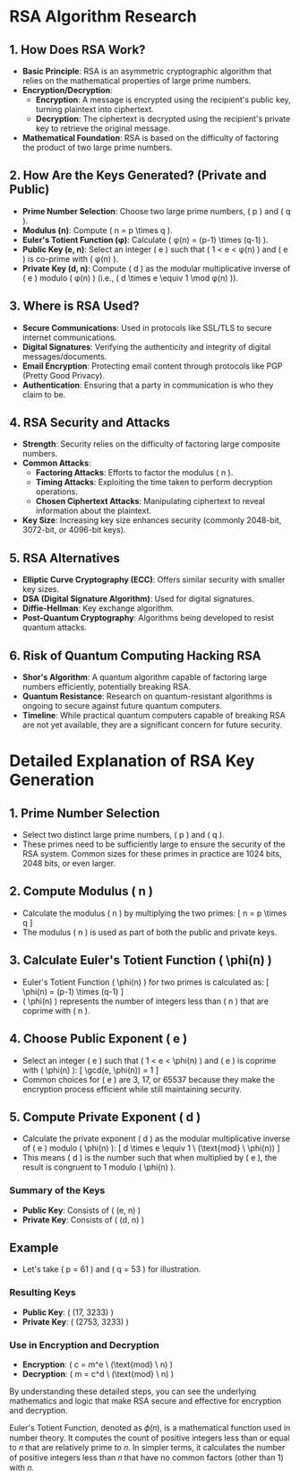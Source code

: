 # RSA Algorithm Research

## 1. How Does RSA Work?
- **Basic Principle**: RSA is an asymmetric cryptographic algorithm that relies on the mathematical properties of large prime numbers.
- **Encryption/Decryption**: 
  - **Encryption**: A message is encrypted using the recipient's public key, turning plaintext into ciphertext.
  - **Decryption**: The ciphertext is decrypted using the recipient's private key to retrieve the original message.
- **Mathematical Foundation**: RSA is based on the difficulty of factoring the product of two large prime numbers.

## 2. How Are the Keys Generated? (Private and Public)
- **Prime Number Selection**: Choose two large prime numbers, \( p \) and \( q \).
- **Modulus (n)**: Compute \( n = p \times q \).
- **Euler's Totient Function (φ)**: Calculate \( φ(n) = (p-1) \times (q-1) \).
- **Public Key (e, n)**: Select an integer \( e \) such that \( 1 < e < φ(n) \) and \( e \) is co-prime with \( φ(n) \).
- **Private Key (d, n)**: Compute \( d \) as the modular multiplicative inverse of \( e \) modulo \( φ(n) \) (i.e., \( d \times e \equiv 1 \mod φ(n) \)).

## 3. Where is RSA Used?
- **Secure Communications**: Used in protocols like SSL/TLS to secure internet communications.
- **Digital Signatures**: Verifying the authenticity and integrity of digital messages/documents.
- **Email Encryption**: Protecting email content through protocols like PGP (Pretty Good Privacy).
- **Authentication**: Ensuring that a party in communication is who they claim to be.

## 4. RSA Security and Attacks
- **Strength**: Security relies on the difficulty of factoring large composite numbers.
- **Common Attacks**:
  - **Factoring Attacks**: Efforts to factor the modulus \( n \).
  - **Timing Attacks**: Exploiting the time taken to perform decryption operations.
  - **Chosen Ciphertext Attacks**: Manipulating ciphertext to reveal information about the plaintext.
- **Key Size**: Increasing key size enhances security (commonly 2048-bit, 3072-bit, or 4096-bit keys).

## 5. RSA Alternatives
- **Elliptic Curve Cryptography (ECC)**: Offers similar security with smaller key sizes.
- **DSA (Digital Signature Algorithm)**: Used for digital signatures.
- **Diffie-Hellman**: Key exchange algorithm.
- **Post-Quantum Cryptography**: Algorithms being developed to resist quantum attacks.

## 6. Risk of Quantum Computing Hacking RSA
- **Shor's Algorithm**: A quantum algorithm capable of factoring large numbers efficiently, potentially breaking RSA.
- **Quantum Resistance**: Research on quantum-resistant algorithms is ongoing to secure against future quantum computers.
- **Timeline**: While practical quantum computers capable of breaking RSA are not yet available, they are a significant concern for future security.


# Detailed Explanation of RSA Key Generation

## 1. Prime Number Selection
- Select two distinct large prime numbers, \( p \) and \( q \).
- These primes need to be sufficiently large to ensure the security of the RSA system. Common sizes for these primes in practice are 1024 bits, 2048 bits, or even larger.

## 2. Compute Modulus \( n \)
- Calculate the modulus \( n \) by multiplying the two primes: 
  \[
  n = p \times q
  \]
- The modulus \( n \) is used as part of both the public and private keys.

## 3. Calculate Euler's Totient Function \( \phi(n) \)
- Euler's Totient Function \( \phi(n) \) for two primes is calculated as:
  \[
  \phi(n) = (p-1) \times (q-1)
  \]
- \( \phi(n) \) represents the number of integers less than \( n \) that are coprime with \( n \).

## 4. Choose Public Exponent \( e \)
- Select an integer \( e \) such that \( 1 < e < \phi(n) \) and \( e \) is coprime with \( \phi(n) \):
  \[
  \gcd(e, \phi(n)) = 1
  \]
- Common choices for \( e \) are 3, 17, or 65537 because they make the encryption process efficient while still maintaining security.

## 5. Compute Private Exponent \( d \)
- Calculate the private exponent \( d \) as the modular multiplicative inverse of \( e \) modulo \( \phi(n) \):
  \[
  d \times e \equiv 1 \ (\text{mod} \ \phi(n))
  \]
- This means \( d \) is the number such that when multiplied by \( e \), the result is congruent to 1 modulo \( \phi(n) \).

### Summary of the Keys
- **Public Key**: Consists of \( (e, n) \)
- **Private Key**: Consists of \( (d, n) \)

## Example
- Let's take \( p = 61 \) and \( q = 53 \) for illustration.

### Resulting Keys
- **Public Key**: \( (17, 3233) \)
- **Private Key**: \( (2753, 3233) \)

### Use in Encryption and Decryption
- **Encryption**: \( c = m^e \ (\text{mod} \ n) \)
- **Decryption**: \( m = c^d \ (\text{mod} \ n) \)

By understanding these detailed steps, you can see the underlying mathematics and logic that make RSA secure and effective for encryption and decryption.

Euler's Totient Function, denoted as 𝜙(𝑛), is a mathematical function used in number theory. It computes the count of positive integers less than or equal to 𝑛 that are relatively prime to 𝑛. In simpler terms, it calculates the number of positive integers less than 𝑛 that have no common factors (other than 1) with 𝑛.
